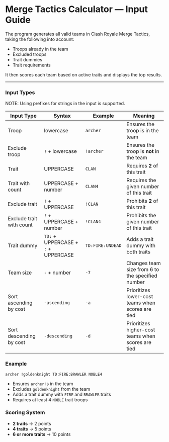 # Merge Tactics Calculator — Input Guide
The program generates all valid teams in Clash Royale Merge Tactics, taking the following into account:  
- Troops already in the team
- Excluded troops
- Trait dummies  
- Trait requirements

It then scores each team based on active traits and displays the top results.

---

### Input Types
NOTE: Using prefixes for strings in the input is supported.

| Input Type | Syntax | Example | Meaning |
|-------------|---------|----------|----------|
| Troop | lowercase | `archer` | Ensures the troop is in the team |
| Exclude troop | `!` + lowercase | `!archer` | Ensures the troop is **not** in the team |
| Trait | UPPERCASE | `CLAN` | Requires **2** of this trait |
| Trait with count | UPPERCASE + number | `CLAN4` | Requires the given number of this trait |
| Exclude trait | `!` + UPPERCASE | `!CLAN` | Prohibits **2** of this trait |
| Exclude trait with count | `!` + UPPERCASE + number | `!CLAN4` | Prohibits the given number of this trait |
| Trait dummy | `TD:` + UPPERCASE + `:` + UPPERCASE | `TD:FIRE:UNDEAD` | Adds a trait dummy with both traits |
| Team size | `-` + number | `-7` | Changes team size from 6 to the specified number |
| Sort ascending by cost | `-ascending` | `-a` | Prioritizes lower-cost teams when scores are tied |
| Sort descending by cost | `-descending` | `-d` | Prioritizes higher-cost teams when scores are tied |

### Example

```
archer !goldenknight TD:FIRE:BRAWLER NOBLE4
```
- Ensures `archer` is in the team
- Excludes `goldenknight` from the team
- Adds a trait dummy with `FIRE` and `BRAWLER` traits
- Requires at least 4 `NOBLE` trait troops

### Scoring System

- **2 traits** → 2 points  
- **4 traits** → 5 points  
- **6 or more traits** → 10 points